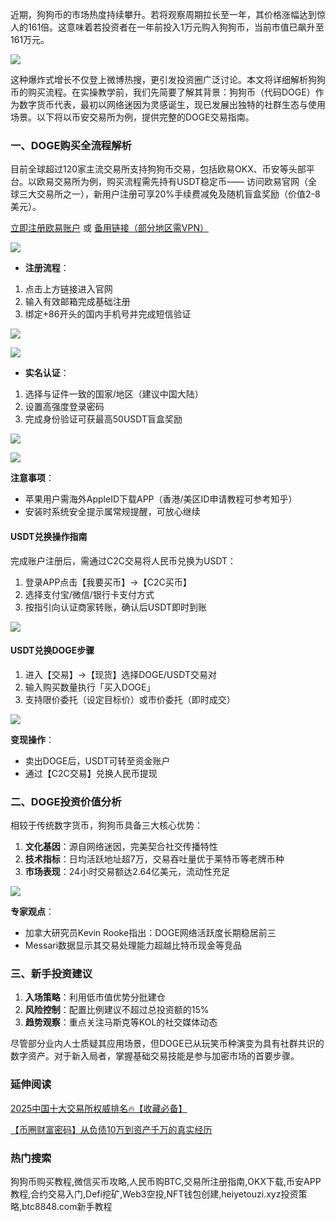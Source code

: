近期，狗狗币的市场热度持续攀升。若将观察周期拉长至一年，其价格涨幅达到惊人的161倍。这意味着若投资者在一年前投入1万元购入狗狗币，当前市值已飙升至161万元。

[![](https://307e939.webp.li/20250423094931034.png)](https://btc8848.com/top-10-exchanges)

这种爆炸式增长不仅登上微博热搜，更引发投资圈广泛讨论。本文将详细解析狗狗币的购买流程。在实操教学前，我们先简要了解其背景：狗狗币（代码DOGE）作为数字货币代表，最初以网络迷因为灵感诞生，现已发展出独特的社群生态与使用场景。以下将以币安交易所为例，提供完整的DOGE交易指南。

### 一、DOGE购买全流程解析
目前全球超过120家主流交易所支持狗狗币交易，包括欧易OKX、币安等头部平台。以欧易交易所为例，购买流程需先持有USDT稳定币——
访问欧易官网（全球三大交易所之一），新用户注册可享20%手续费减免及随机盲盒奖励（价值2-8美元）。

 [立即注册欧易账户](https://www.chouyi.world/zh-hans/join/18639032)  或 [备用链接（部分地区需VPN）](https://www.okx.com/zh-hans/join/74873351)

 [![](https://fe095ec.webp.li/top-10-exchanges-001.jpg)](https://www.chouyi.world/zh-hans/join/18639032)

- **注册流程**：
1. 点击上方链接进入官网
2. 输入有效邮箱完成基础注册
3. 绑定+86开头的国内手机号并完成短信验证

[![](https://ac63e02.webp.li/okx2.jpg)](https://btc8848.com/top-10-exchanges)

[![](https://ac63e02.webp.li/okx3.jpg)](https://btc8848.com/top-10-exchanges)

- **实名认证**：
1. 选择与证件一致的国家/地区（建议中国大陆）
2. 设置高强度登录密码
3. 完成身份验证可获最高50USDT盲盒奖励

[![](https://ac63e02.webp.li/okx6.jpg)](https://btc8848.com/top-10-exchanges)

[![](https://ac63e02.webp.li/okx7.jpg)](https://btc8848.com/top-10-exchanges)

**注意事项**：
- 苹果用户需海外AppleID下载APP（香港/美区ID申请教程可参考知乎）
- 安装时系统安全提示属常规提醒，可放心继续

#### USDT兑换操作指南
完成账户注册后，需通过C2C交易将人民币兑换为USDT：
1. 登录APP点击【我要买币】→【C2C买币】
2. 选择支付宝/微信/银行卡支付方式
3. 按指引向认证商家转账，确认后USDT即时到账

![](https://ac63e02.webp.li/ouyichongzhi.png)

#### USDT兑换DOGE步骤
1. 进入【交易】→【现货】选择DOGE/USDT交易对
2. 输入购买数量执行「买入DOGE」
3. 支持限价委托（设定目标价）或市价委托（即时成交）

[![](https://307e939.webp.li/20250423095248392.png)](https://btc8848.com/top-10-exchanges)

**变现操作**：
- 卖出DOGE后，USDT可转至资金账户
- 通过【C2C交易】兑换人民币提现

### 二、DOGE投资价值分析
相较于传统数字货币，狗狗币具备三大核心优势：
1. **文化基因**：源自网络迷因，完美契合社交传播特性
2. **技术指标**：日均活跃地址超7万，交易吞吐量优于莱特币等老牌币种
3. **市场表现**：24小时交易额达2.64亿美元，流动性充足

[![](https://307e939.webp.li/20250423095507256.png)](https://btc8848.com/top-10-exchanges)

**专家观点**：
- 加拿大研究员Kevin Rooke指出：DOGE网络活跃度长期稳居前三
- Messari数据显示其交易处理能力超越比特币现金等竞品

### 三、新手投资建议
1. **入场策略**：利用低市值优势分批建仓
2. **风险控制**：配置比例建议不超过总投资额的15%
3. **趋势观察**：重点关注马斯克等KOL的社交媒体动态

尽管部分业内人士质疑其应用场景，但DOGE已从玩笑币种演变为具有社群共识的数字资产。对于新入局者，掌握基础交易技能是参与加密市场的首要步骤。


### 延伸阅读
[2025中国十大交易所权威排名🔥【收藏必备】](https://btc8848.com/top-10-exchanges/)

[【币圈财富密码】从负债10万到资产千万的真实经历](https://heiyetouzi.xyz/biquanstory001/)


### 热门搜索
狗狗币购买教程,微信买币攻略,人民币购BTC,交易所注册指南,OKX下载,币安APP教程,合约交易入门,Defi挖矿,Web3空投,NFT钱包创建,heiyetouzi.xyz投资策略,btc8848.com新手教程